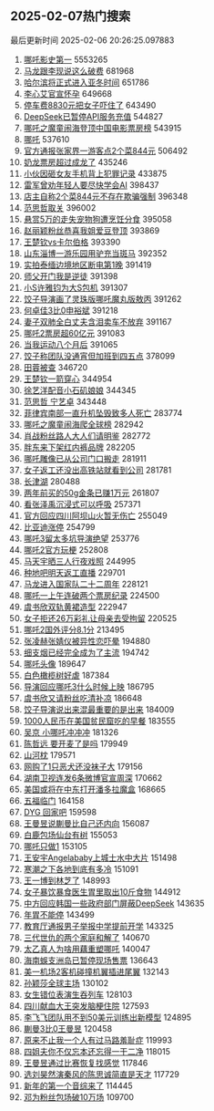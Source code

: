 ## 2025-02-07热门搜索 
最后更新时间 2025-02-06 20:26:25.097883 
1. [哪吒影史第一](https://s.weibo.com/weibo?q=%E5%93%AA%E5%90%92%E5%BD%B1%E5%8F%B2%E7%AC%AC%E4%B8%80&t=31&band_rank=1&Refer=top) 5553265
1. [马龙跟李现说这么破费](https://s.weibo.com/weibo?q=%E9%A9%AC%E9%BE%99%E8%B7%9F%E6%9D%8E%E7%8E%B0%E8%AF%B4%E8%BF%99%E4%B9%88%E7%A0%B4%E8%B4%B9&t=31&band_rank=2&Refer=top) 681968
1. [哈尔滨将正式进入亚冬时间](https://s.weibo.com/weibo?q=%23%E5%93%88%E5%B0%94%E6%BB%A8%E5%B0%86%E6%AD%A3%E5%BC%8F%E8%BF%9B%E5%85%A5%E4%BA%9A%E5%86%AC%E6%97%B6%E9%97%B4%23&t=31&band_rank=3&Refer=top) 651786
1. [李心艾官宣怀孕](https://s.weibo.com/weibo?q=%23%E6%9D%8E%E5%BF%83%E8%89%BE%E5%AE%98%E5%AE%A3%E6%80%80%E5%AD%95%23&t=31&band_rank=4&Refer=top) 649668
1. [停车费8830元把女子吓住了](https://s.weibo.com/weibo?q=%23%E5%81%9C%E8%BD%A6%E8%B4%B98830%E5%85%83%E6%8A%8A%E5%A5%B3%E5%AD%90%E5%90%93%E4%BD%8F%E4%BA%86%23&t=31&band_rank=5&Refer=top) 643490
1. [DeepSeek已暂停API服务充值](https://s.weibo.com/weibo?q=%23DeepSeek%E5%B7%B2%E6%9A%82%E5%81%9CAPI%E6%9C%8D%E5%8A%A1%E5%85%85%E5%80%BC%23&t=31&band_rank=6&Refer=top) 544827
1. [哪吒之魔童闹海登顶中国电影票房榜](https://s.weibo.com/weibo?q=%23%E5%93%AA%E5%90%92%E4%B9%8B%E9%AD%94%E7%AB%A5%E9%97%B9%E6%B5%B7%E7%99%BB%E9%A1%B6%E4%B8%AD%E5%9B%BD%E7%94%B5%E5%BD%B1%E7%A5%A8%E6%88%BF%E6%A6%9C%23&t=31&band_rank=7&Refer=top) 543915
1. [哪吒](https://s.weibo.com/weibo?q=%E5%93%AA%E5%90%92&t=31&band_rank=8&Refer=top) 537610
1. [官方通报张家界一游客点2个菜844元](https://s.weibo.com/weibo?q=%23%E5%AE%98%E6%96%B9%E9%80%9A%E6%8A%A5%E5%BC%A0%E5%AE%B6%E7%95%8C%E4%B8%80%E6%B8%B8%E5%AE%A2%E7%82%B92%E4%B8%AA%E8%8F%9C844%E5%85%83%23&t=31&band_rank=2&Refer=top) 506492
1. [奶龙票房超过成龙了](https://s.weibo.com/weibo?q=%E5%A5%B6%E9%BE%99%E7%A5%A8%E6%88%BF%E8%B6%85%E8%BF%87%E6%88%90%E9%BE%99%E4%BA%86&t=31&band_rank=4&Refer=top) 435246
1. [小伙因砸女友手机背上犯罪记录](https://s.weibo.com/weibo?q=%23%E5%B0%8F%E4%BC%99%E5%9B%A0%E7%A0%B8%E5%A5%B3%E5%8F%8B%E6%89%8B%E6%9C%BA%E8%83%8C%E4%B8%8A%E7%8A%AF%E7%BD%AA%E8%AE%B0%E5%BD%95%23&t=31&band_rank=5&Refer=top) 433875
1. [雷军曾劝年轻人要尽快学会AI](https://s.weibo.com/weibo?q=%23%E9%9B%B7%E5%86%9B%E6%9B%BE%E5%8A%9D%E5%B9%B4%E8%BD%BB%E4%BA%BA%E8%A6%81%E5%B0%BD%E5%BF%AB%E5%AD%A6%E4%BC%9AAI%23&t=31&band_rank=6&Refer=top) 398437
1. [店主自称2个菜844元不存在欺骗强制](https://s.weibo.com/weibo?q=%23%E5%BA%97%E4%B8%BB%E8%87%AA%E7%A7%B02%E4%B8%AA%E8%8F%9C844%E5%85%83%E4%B8%8D%E5%AD%98%E5%9C%A8%E6%AC%BA%E9%AA%97%E5%BC%BA%E5%88%B6%23&t=31&band_rank=10&Refer=top) 396348
1. [范思哲取关](https://s.weibo.com/weibo?q=%23%E8%8C%83%E6%80%9D%E5%93%B2%E5%8F%96%E5%85%B3%23&t=31&band_rank=11&Refer=top) 396002
1. [悬赏5万的走失宠物狗遭烹饪分食](https://s.weibo.com/weibo?q=%23%E6%82%AC%E8%B5%8F5%E4%B8%87%E7%9A%84%E8%B5%B0%E5%A4%B1%E5%AE%A0%E7%89%A9%E7%8B%97%E9%81%AD%E7%83%B9%E9%A5%AA%E5%88%86%E9%A3%9F%23&t=31&band_rank=12&Refer=top) 395058
1. [赵丽颖粉丝恭喜我姐爱豆登顶](https://s.weibo.com/weibo?q=%23%E8%B5%B5%E4%B8%BD%E9%A2%96%E7%B2%89%E4%B8%9D%E6%81%AD%E5%96%9C%E6%88%91%E5%A7%90%E7%88%B1%E8%B1%86%E7%99%BB%E9%A1%B6%23&t=31&band_rank=13&Refer=top) 393869
1. [王楚钦vs卡尔伯格](https://s.weibo.com/weibo?q=%23%E7%8E%8B%E6%A5%9A%E9%92%A6vs%E5%8D%A1%E5%B0%94%E4%BC%AF%E6%A0%BC%23&t=31&band_rank=14&Refer=top) 393390
1. [山东淄博一游乐园用驴充当斑马](https://s.weibo.com/weibo?q=%23%E5%B1%B1%E4%B8%9C%E6%B7%84%E5%8D%9A%E4%B8%80%E6%B8%B8%E4%B9%90%E5%9B%AD%E7%94%A8%E9%A9%B4%E5%85%85%E5%BD%93%E6%96%91%E9%A9%AC%23&t=31&band_rank=15&Refer=top) 392352
1. [实拍泰缅边境地区断电第1晚](https://s.weibo.com/weibo?q=%23%E5%AE%9E%E6%8B%8D%E6%B3%B0%E7%BC%85%E8%BE%B9%E5%A2%83%E5%9C%B0%E5%8C%BA%E6%96%AD%E7%94%B5%E7%AC%AC1%E6%99%9A%23&t=31&band_rank=9&Refer=top) 391419
1. [师父开门我是逆徒](https://s.weibo.com/weibo?q=%23%E5%B8%88%E7%88%B6%E5%BC%80%E9%97%A8%E6%88%91%E6%98%AF%E9%80%86%E5%BE%92%23&t=31&band_rank=17&Refer=top) 391398
1. [小S许雅钧为大S包机](https://s.weibo.com/weibo?q=%23%E5%B0%8FS%E8%AE%B8%E9%9B%85%E9%92%A7%E4%B8%BA%E5%A4%A7S%E5%8C%85%E6%9C%BA%23&t=31&band_rank=12&Refer=top) 391307
1. [饺子导演画了灵珠版哪吒魔丸版敖丙](https://s.weibo.com/weibo?q=%23%E9%A5%BA%E5%AD%90%E5%AF%BC%E6%BC%94%E7%94%BB%E4%BA%86%E7%81%B5%E7%8F%A0%E7%89%88%E5%93%AA%E5%90%92%E9%AD%94%E4%B8%B8%E7%89%88%E6%95%96%E4%B8%99%23&t=31&band_rank=19&Refer=top) 391262
1. [何卓佳3比0申裕斌](https://s.weibo.com/weibo?q=%23%E4%BD%95%E5%8D%93%E4%BD%B33%E6%AF%940%E7%94%B3%E8%A3%95%E6%96%8C%23&t=31&band_rank=20&Refer=top) 391218
1. [妻子双肺全白丈夫含泪卖车不放弃](https://s.weibo.com/weibo?q=%23%E5%A6%BB%E5%AD%90%E5%8F%8C%E8%82%BA%E5%85%A8%E7%99%BD%E4%B8%88%E5%A4%AB%E5%90%AB%E6%B3%AA%E5%8D%96%E8%BD%A6%E4%B8%8D%E6%94%BE%E5%BC%83%23&t=31&band_rank=11&Refer=top) 391167
1. [哪吒2票房超60亿元](https://s.weibo.com/weibo?q=%23%E5%93%AA%E5%90%922%E7%A5%A8%E6%88%BF%E8%B6%8560%E4%BA%BF%E5%85%83%23&t=31&band_rank=22&Refer=top) 391083
1. [当我运动八个月后](https://s.weibo.com/weibo?q=%E5%BD%93%E6%88%91%E8%BF%90%E5%8A%A8%E5%85%AB%E4%B8%AA%E6%9C%88%E5%90%8E&t=31&band_rank=23&Refer=top) 391065
1. [饺子称团队没通宵但加班到四五点](https://s.weibo.com/weibo?q=%23%E9%A5%BA%E5%AD%90%E7%A7%B0%E5%9B%A2%E9%98%9F%E6%B2%A1%E9%80%9A%E5%AE%B5%E4%BD%86%E5%8A%A0%E7%8F%AD%E5%88%B0%E5%9B%9B%E4%BA%94%E7%82%B9%23&t=31&band_rank=8&Refer=top) 378099
1. [田蓉被查](https://s.weibo.com/weibo?q=%E7%94%B0%E8%93%89%E8%A2%AB%E6%9F%A5&t=31&band_rank=24&Refer=top) 346720
1. [王楚钦一箭穿心](https://s.weibo.com/weibo?q=%23%E7%8E%8B%E6%A5%9A%E9%92%A6%E4%B8%80%E7%AE%AD%E7%A9%BF%E5%BF%83%23&t=31&band_rank=25&Refer=top) 344954
1. [徐艺洋配音小石矶娘娘](https://s.weibo.com/weibo?q=%23%E5%BE%90%E8%89%BA%E6%B4%8B%E9%85%8D%E9%9F%B3%E5%B0%8F%E7%9F%B3%E7%9F%B6%E5%A8%98%E5%A8%98%23&t=31&band_rank=26&Refer=top) 344345
1. [范思哲 宁艺卓](https://s.weibo.com/weibo?q=%E8%8C%83%E6%80%9D%E5%93%B2%20%E5%AE%81%E8%89%BA%E5%8D%93&t=31&band_rank=27&Refer=top) 343448
1. [菲律宾南部一直升机坠毁致多人死亡](https://s.weibo.com/weibo?q=%23%E8%8F%B2%E5%BE%8B%E5%AE%BE%E5%8D%97%E9%83%A8%E4%B8%80%E7%9B%B4%E5%8D%87%E6%9C%BA%E5%9D%A0%E6%AF%81%E8%87%B4%E5%A4%9A%E4%BA%BA%E6%AD%BB%E4%BA%A1%23&t=31&band_rank=10&Refer=top) 283774
1. [哪吒之魔童闹海爬全球榜](https://s.weibo.com/weibo?q=%23%E5%93%AA%E5%90%92%E4%B9%8B%E9%AD%94%E7%AB%A5%E9%97%B9%E6%B5%B7%E7%88%AC%E5%85%A8%E7%90%83%E6%A6%9C%23&t=31&band_rank=13&Refer=top) 282942
1. [肖战粉丝路人大人们请明鉴](https://s.weibo.com/weibo?q=%23%E8%82%96%E6%88%98%E7%B2%89%E4%B8%9D%E8%B7%AF%E4%BA%BA%E5%A4%A7%E4%BA%BA%E4%BB%AC%E8%AF%B7%E6%98%8E%E9%89%B4%23&t=31&band_rank=14&Refer=top) 282772
1. [胖东来下架红内裤品牌](https://s.weibo.com/weibo?q=%23%E8%83%96%E4%B8%9C%E6%9D%A5%E4%B8%8B%E6%9E%B6%E7%BA%A2%E5%86%85%E8%A3%A4%E5%93%81%E7%89%8C%23&t=31&band_rank=15&Refer=top) 282205
1. [哪吒雕像已从公司门口搬走](https://s.weibo.com/weibo?q=%23%E5%93%AA%E5%90%92%E9%9B%95%E5%83%8F%E5%B7%B2%E4%BB%8E%E5%85%AC%E5%8F%B8%E9%97%A8%E5%8F%A3%E6%90%AC%E8%B5%B0%23&t=31&band_rank=16&Refer=top) 281911
1. [女子返工还没出高铁站就看到公司](https://s.weibo.com/weibo?q=%23%E5%A5%B3%E5%AD%90%E8%BF%94%E5%B7%A5%E8%BF%98%E6%B2%A1%E5%87%BA%E9%AB%98%E9%93%81%E7%AB%99%E5%B0%B1%E7%9C%8B%E5%88%B0%E5%85%AC%E5%8F%B8%23&t=31&band_rank=17&Refer=top) 281781
1. [长津湖](https://s.weibo.com/weibo?q=%E9%95%BF%E6%B4%A5%E6%B9%96&t=31&band_rank=18&Refer=top) 280488
1. [两年前买的50g金条已赚1万元](https://s.weibo.com/weibo?q=%23%E4%B8%A4%E5%B9%B4%E5%89%8D%E4%B9%B0%E7%9A%8450g%E9%87%91%E6%9D%A1%E5%B7%B2%E8%B5%9A1%E4%B8%87%E5%85%83%23&t=31&band_rank=28&Refer=top) 261807
1. [看张泽禹沉浸式可以呼吸](https://s.weibo.com/weibo?q=%E7%9C%8B%E5%BC%A0%E6%B3%BD%E7%A6%B9%E6%B2%89%E6%B5%B8%E5%BC%8F%E5%8F%AF%E4%BB%A5%E5%91%BC%E5%90%B8&t=31&band_rank=19&Refer=top) 257371
1. [官方回应四川阿坝山火暂无伤亡](https://s.weibo.com/weibo?q=%23%E5%AE%98%E6%96%B9%E5%9B%9E%E5%BA%94%E5%9B%9B%E5%B7%9D%E9%98%BF%E5%9D%9D%E5%B1%B1%E7%81%AB%E6%9A%82%E6%97%A0%E4%BC%A4%E4%BA%A1%23&t=31&band_rank=20&Refer=top) 255049
1. [比亚迪涨停](https://s.weibo.com/weibo?q=%23%E6%AF%94%E4%BA%9A%E8%BF%AA%E6%B6%A8%E5%81%9C%23&t=31&band_rank=21&Refer=top) 254799
1. [哪吒3留太多坑导演绝望](https://s.weibo.com/weibo?q=%23%E5%93%AA%E5%90%923%E7%95%99%E5%A4%AA%E5%A4%9A%E5%9D%91%E5%AF%BC%E6%BC%94%E7%BB%9D%E6%9C%9B%23&t=31&band_rank=22&Refer=top) 253776
1. [哪吒2官方玩梗](https://s.weibo.com/weibo?q=%23%E5%93%AA%E5%90%922%E5%AE%98%E6%96%B9%E7%8E%A9%E6%A2%97%23&t=31&band_rank=23&Refer=top) 252808
1. [马天宇晒三人行夜戏照](https://s.weibo.com/weibo?q=%23%E9%A9%AC%E5%A4%A9%E5%AE%87%E6%99%92%E4%B8%89%E4%BA%BA%E8%A1%8C%E5%A4%9C%E6%88%8F%E7%85%A7%23&t=31&band_rank=24&Refer=top) 244995
1. [种地吧明天返工直播](https://s.weibo.com/weibo?q=%E7%A7%8D%E5%9C%B0%E5%90%A7%E6%98%8E%E5%A4%A9%E8%BF%94%E5%B7%A5%E7%9B%B4%E6%92%AD&t=31&band_rank=29&Refer=top) 229701
1. [马龙进入国家队二十二周年](https://s.weibo.com/weibo?q=%23%E9%A9%AC%E9%BE%99%E8%BF%9B%E5%85%A5%E5%9B%BD%E5%AE%B6%E9%98%9F%E4%BA%8C%E5%8D%81%E4%BA%8C%E5%91%A8%E5%B9%B4%23&t=31&band_rank=25&Refer=top) 228121
1. [哪吒一上午连破两个票房纪录](https://s.weibo.com/weibo?q=%23%E5%93%AA%E5%90%92%E4%B8%80%E4%B8%8A%E5%8D%88%E8%BF%9E%E7%A0%B4%E4%B8%A4%E4%B8%AA%E7%A5%A8%E6%88%BF%E7%BA%AA%E5%BD%95%23&t=31&band_rank=26&Refer=top) 224500
1. [虞书欣双轨黄裙造型](https://s.weibo.com/weibo?q=%23%E8%99%9E%E4%B9%A6%E6%AC%A3%E5%8F%8C%E8%BD%A8%E9%BB%84%E8%A3%99%E9%80%A0%E5%9E%8B%23&t=31&band_rank=30&Refer=top) 222947
1. [女子拒还26万彩礼让母亲去受拘留](https://s.weibo.com/weibo?q=%23%E5%A5%B3%E5%AD%90%E6%8B%92%E8%BF%9826%E4%B8%87%E5%BD%A9%E7%A4%BC%E8%AE%A9%E6%AF%8D%E4%BA%B2%E5%8E%BB%E5%8F%97%E6%8B%98%E7%95%99%23&t=31&band_rank=27&Refer=top) 220525
1. [哪吒2国外评分8.1分](https://s.weibo.com/weibo?q=%23%E5%93%AA%E5%90%922%E5%9B%BD%E5%A4%96%E8%AF%84%E5%88%868.1%E5%88%86%23&t=31&band_rank=31&Refer=top) 213495
1. [张凌赫张婧仪被异性恋吓晕](https://s.weibo.com/weibo?q=%23%E5%BC%A0%E5%87%8C%E8%B5%AB%E5%BC%A0%E5%A9%A7%E4%BB%AA%E8%A2%AB%E5%BC%82%E6%80%A7%E6%81%8B%E5%90%93%E6%99%95%23&t=31&band_rank=41&Refer=top) 194880
1. [细支烟已经完全成为了主流](https://s.weibo.com/weibo?q=%23%E7%BB%86%E6%94%AF%E7%83%9F%E5%B7%B2%E7%BB%8F%E5%AE%8C%E5%85%A8%E6%88%90%E4%B8%BA%E4%BA%86%E4%B8%BB%E6%B5%81%23&t=31&band_rank=28&Refer=top) 194742
1. [哪吒头像](https://s.weibo.com/weibo?q=%E5%93%AA%E5%90%92%E5%A4%B4%E5%83%8F&t=31&band_rank=29&Refer=top) 189647
1. [白色橄榄树好虐](https://s.weibo.com/weibo?q=%E7%99%BD%E8%89%B2%E6%A9%84%E6%A6%84%E6%A0%91%E5%A5%BD%E8%99%90&t=31&band_rank=33&Refer=top) 187384
1. [导演回应哪吒3什么时候上映](https://s.weibo.com/weibo?q=%23%E5%AF%BC%E6%BC%94%E5%9B%9E%E5%BA%94%E5%93%AA%E5%90%923%E4%BB%80%E4%B9%88%E6%97%B6%E5%80%99%E4%B8%8A%E6%98%A0%23&t=31&band_rank=34&Refer=top) 186795
1. [虞书欣又请粉丝吃清补凉](https://s.weibo.com/weibo?q=%23%E8%99%9E%E4%B9%A6%E6%AC%A3%E5%8F%88%E8%AF%B7%E7%B2%89%E4%B8%9D%E5%90%83%E6%B8%85%E8%A1%A5%E5%87%89%23&t=31&band_rank=35&Refer=top) 186648
1. [饺子导演说出来混最重要的是出来](https://s.weibo.com/weibo?q=%23%E9%A5%BA%E5%AD%90%E5%AF%BC%E6%BC%94%E8%AF%B4%E5%87%BA%E6%9D%A5%E6%B7%B7%E6%9C%80%E9%87%8D%E8%A6%81%E7%9A%84%E6%98%AF%E5%87%BA%E6%9D%A5%23&t=31&band_rank=30&Refer=top) 184009
1. [1000人民币在美国贫民窟吃的早餐](https://s.weibo.com/weibo?q=1000%E4%BA%BA%E6%B0%91%E5%B8%81%E5%9C%A8%E7%BE%8E%E5%9B%BD%E8%B4%AB%E6%B0%91%E7%AA%9F%E5%90%83%E7%9A%84%E6%97%A9%E9%A4%90&t=31&band_rank=31&Refer=top) 183555
1. [吴京 小哪吒冲冲冲](https://s.weibo.com/weibo?q=%E5%90%B4%E4%BA%AC%20%E5%B0%8F%E5%93%AA%E5%90%92%E5%86%B2%E5%86%B2%E5%86%B2&t=31&band_rank=32&Refer=top) 181326
1. [陈哲远 要开麦了是吗](https://s.weibo.com/weibo?q=%E9%99%88%E5%93%B2%E8%BF%9C%20%E8%A6%81%E5%BC%80%E9%BA%A6%E4%BA%86%E6%98%AF%E5%90%97&t=31&band_rank=36&Refer=top) 179949
1. [山河枕](https://s.weibo.com/weibo?q=%E5%B1%B1%E6%B2%B3%E6%9E%95&t=31&band_rank=33&Refer=top) 179571
1. [网购了1只恶犬还没袜子大](https://s.weibo.com/weibo?q=%23%E7%BD%91%E8%B4%AD%E4%BA%861%E5%8F%AA%E6%81%B6%E7%8A%AC%E8%BF%98%E6%B2%A1%E8%A2%9C%E5%AD%90%E5%A4%A7%23&t=31&band_rank=34&Refer=top) 179156
1. [湖南卫视连发6条微博官宣周深](https://s.weibo.com/weibo?q=%23%E6%B9%96%E5%8D%97%E5%8D%AB%E8%A7%86%E8%BF%9E%E5%8F%916%E6%9D%A1%E5%BE%AE%E5%8D%9A%E5%AE%98%E5%AE%A3%E5%91%A8%E6%B7%B1%23&t=31&band_rank=37&Refer=top) 170662
1. [美国或将在中东打开潘多拉魔盒](https://s.weibo.com/weibo?q=%23%E7%BE%8E%E5%9B%BD%E6%88%96%E5%B0%86%E5%9C%A8%E4%B8%AD%E4%B8%9C%E6%89%93%E5%BC%80%E6%BD%98%E5%A4%9A%E6%8B%89%E9%AD%94%E7%9B%92%23&t=31&band_rank=35&Refer=top) 168665
1. [五福临门](https://s.weibo.com/weibo?q=%E4%BA%94%E7%A6%8F%E4%B8%B4%E9%97%A8&t=31&band_rank=38&Refer=top) 164158
1. [DYG 回家吧](https://s.weibo.com/weibo?q=DYG%20%E5%9B%9E%E5%AE%B6%E5%90%A7&t=31&band_rank=39&Refer=top) 159598
1. [王曼昱说蒯曼比自己还内向](https://s.weibo.com/weibo?q=%23%E7%8E%8B%E6%9B%BC%E6%98%B1%E8%AF%B4%E8%92%AF%E6%9B%BC%E6%AF%94%E8%87%AA%E5%B7%B1%E8%BF%98%E5%86%85%E5%90%91%23&t=31&band_rank=40&Refer=top) 156087
1. [白鹿包场仙台有树](https://s.weibo.com/weibo?q=%23%E7%99%BD%E9%B9%BF%E5%8C%85%E5%9C%BA%E4%BB%99%E5%8F%B0%E6%9C%89%E6%A0%91%23&t=31&band_rank=41&Refer=top) 155053
1. [哪吒只做1](https://s.weibo.com/weibo?q=%E5%93%AA%E5%90%92%E5%8F%AA%E5%81%9A1&t=31&band_rank=36&Refer=top) 153105
1. [王安宇Angelababy上城士水中大片](https://s.weibo.com/weibo?q=%23%E7%8E%8B%E5%AE%89%E5%AE%87Angelababy%E4%B8%8A%E5%9F%8E%E5%A3%AB%E6%B0%B4%E4%B8%AD%E5%A4%A7%E7%89%87%23&t=31&band_rank=37&Refer=top) 151498
1. [寒潮之下各地到底有多冷](https://s.weibo.com/weibo?q=%23%E5%AF%92%E6%BD%AE%E4%B9%8B%E4%B8%8B%E5%90%84%E5%9C%B0%E5%88%B0%E5%BA%95%E6%9C%89%E5%A4%9A%E5%86%B7%23&t=31&band_rank=42&Refer=top) 151091
1. [王一博到林芝了](https://s.weibo.com/weibo?q=%23%E7%8E%8B%E4%B8%80%E5%8D%9A%E5%88%B0%E6%9E%97%E8%8A%9D%E4%BA%86%23&t=31&band_rank=43&Refer=top) 148993
1. [女子暴饮暴食医生胃里取出10斤食物](https://s.weibo.com/weibo?q=%23%E5%A5%B3%E5%AD%90%E6%9A%B4%E9%A5%AE%E6%9A%B4%E9%A3%9F%E5%8C%BB%E7%94%9F%E8%83%83%E9%87%8C%E5%8F%96%E5%87%BA10%E6%96%A4%E9%A3%9F%E7%89%A9%23&t=31&band_rank=38&Refer=top) 144912
1. [中方回应韩国一些政府部门屏蔽DeepSeek](https://s.weibo.com/weibo?q=%23%E4%B8%AD%E6%96%B9%E5%9B%9E%E5%BA%94%E9%9F%A9%E5%9B%BD%E4%B8%80%E4%BA%9B%E6%94%BF%E5%BA%9C%E9%83%A8%E9%97%A8%E5%B1%8F%E8%94%BDDeepSeek%23&t=31&band_rank=39&Refer=top) 143635
1. [年胃不能停](https://s.weibo.com/weibo?q=%23%E5%B9%B4%E8%83%83%E4%B8%8D%E8%83%BD%E5%81%9C%23&t=31&band_rank=40&Refer=top) 143499
1. [教育厅通报男子举报中学提前开学](https://s.weibo.com/weibo?q=%23%E6%95%99%E8%82%B2%E5%8E%85%E9%80%9A%E6%8A%A5%E7%94%B7%E5%AD%90%E4%B8%BE%E6%8A%A5%E4%B8%AD%E5%AD%A6%E6%8F%90%E5%89%8D%E5%BC%80%E5%AD%A6%23&t=31&band_rank=44&Refer=top) 143325
1. [三代世仇的两个家庭和解了](https://s.weibo.com/weibo?q=%E4%B8%89%E4%BB%A3%E4%B8%96%E4%BB%87%E7%9A%84%E4%B8%A4%E4%B8%AA%E5%AE%B6%E5%BA%AD%E5%92%8C%E8%A7%A3%E4%BA%86&t=31&band_rank=45&Refer=top) 140670
1. [太乙真人为啥用藕重塑哪吒](https://s.weibo.com/weibo?q=%23%E5%A4%AA%E4%B9%99%E7%9C%9F%E4%BA%BA%E4%B8%BA%E5%95%A5%E7%94%A8%E8%97%95%E9%87%8D%E5%A1%91%E5%93%AA%E5%90%92%23&t=31&band_rank=46&Refer=top) 140047
1. [海南蜈支洲岛已暂停现场售票](https://s.weibo.com/weibo?q=%23%E6%B5%B7%E5%8D%97%E8%9C%88%E6%94%AF%E6%B4%B2%E5%B2%9B%E5%B7%B2%E6%9A%82%E5%81%9C%E7%8E%B0%E5%9C%BA%E5%94%AE%E7%A5%A8%23&t=31&band_rank=47&Refer=top) 136643
1. [美一机场2客机碰撞机翼插进尾翼](https://s.weibo.com/weibo?q=%23%E7%BE%8E%E4%B8%80%E6%9C%BA%E5%9C%BA2%E5%AE%A2%E6%9C%BA%E7%A2%B0%E6%92%9E%E6%9C%BA%E7%BF%BC%E6%8F%92%E8%BF%9B%E5%B0%BE%E7%BF%BC%23&t=31&band_rank=42&Refer=top) 132143
1. [孙颖莎全球主场](https://s.weibo.com/weibo?q=%23%E5%AD%99%E9%A2%96%E8%8E%8E%E5%85%A8%E7%90%83%E4%B8%BB%E5%9C%BA%23&t=31&band_rank=43&Refer=top) 130102
1. [女生错位表演生吞列车](https://s.weibo.com/weibo?q=%23%E5%A5%B3%E7%94%9F%E9%94%99%E4%BD%8D%E8%A1%A8%E6%BC%94%E7%94%9F%E5%90%9E%E5%88%97%E8%BD%A6%23&t=31&band_rank=48&Refer=top) 128103
1. [四川献血大王突发脑梗住院](https://s.weibo.com/weibo?q=%23%E5%9B%9B%E5%B7%9D%E7%8C%AE%E8%A1%80%E5%A4%A7%E7%8E%8B%E7%AA%81%E5%8F%91%E8%84%91%E6%A2%97%E4%BD%8F%E9%99%A2%23&t=31&band_rank=44&Refer=top) 127593
1. [李飞飞团队用不到50美元训练出新模型](https://s.weibo.com/weibo?q=%23%E6%9D%8E%E9%A3%9E%E9%A3%9E%E5%9B%A2%E9%98%9F%E7%94%A8%E4%B8%8D%E5%88%B050%E7%BE%8E%E5%85%83%E8%AE%AD%E7%BB%83%E5%87%BA%E6%96%B0%E6%A8%A1%E5%9E%8B%23&t=31&band_rank=49&Refer=top) 124895
1. [蒯曼3比0王曼昱](https://s.weibo.com/weibo?q=%23%E8%92%AF%E6%9B%BC3%E6%AF%940%E7%8E%8B%E6%9B%BC%E6%98%B1%23&t=31&band_rank=45&Refer=top) 120458
1. [原来不止我一个人有过马路羞耻症](https://s.weibo.com/weibo?q=%23%E5%8E%9F%E6%9D%A5%E4%B8%8D%E6%AD%A2%E6%88%91%E4%B8%80%E4%B8%AA%E4%BA%BA%E6%9C%89%E8%BF%87%E9%A9%AC%E8%B7%AF%E7%BE%9E%E8%80%BB%E7%97%87%23&t=31&band_rank=50&Refer=top) 119993
1. [四姐夫你不仅忘本还忘得一干二净](https://s.weibo.com/weibo?q=%E5%9B%9B%E5%A7%90%E5%A4%AB%E4%BD%A0%E4%B8%8D%E4%BB%85%E5%BF%98%E6%9C%AC%E8%BF%98%E5%BF%98%E5%BE%97%E4%B8%80%E5%B9%B2%E4%BA%8C%E5%87%80&t=31&band_rank=46&Refer=top) 118015
1. [王曼昱通过比赛恢复找感觉](https://s.weibo.com/weibo?q=%23%E7%8E%8B%E6%9B%BC%E6%98%B1%E9%80%9A%E8%BF%87%E6%AF%94%E8%B5%9B%E6%81%A2%E5%A4%8D%E6%89%BE%E6%84%9F%E8%A7%89%23&t=31&band_rank=47&Refer=top) 117846
1. [选刘昊然演秦风的陈思诚简直是天才](https://s.weibo.com/weibo?q=%E9%80%89%E5%88%98%E6%98%8A%E7%84%B6%E6%BC%94%E7%A7%A6%E9%A3%8E%E7%9A%84%E9%99%88%E6%80%9D%E8%AF%9A%E7%AE%80%E7%9B%B4%E6%98%AF%E5%A4%A9%E6%89%8D&t=31&band_rank=48&Refer=top) 117729
1. [新年的第一个音综来了](https://s.weibo.com/weibo?q=%E6%96%B0%E5%B9%B4%E7%9A%84%E7%AC%AC%E4%B8%80%E4%B8%AA%E9%9F%B3%E7%BB%BC%E6%9D%A5%E4%BA%86&t=31&band_rank=49&Refer=top) 114445
1. [邓为粉丝包场破10万场](https://s.weibo.com/weibo?q=%23%E9%82%93%E4%B8%BA%E7%B2%89%E4%B8%9D%E5%8C%85%E5%9C%BA%E7%A0%B410%E4%B8%87%E5%9C%BA%23&t=31&band_rank=50&Refer=top) 109700
